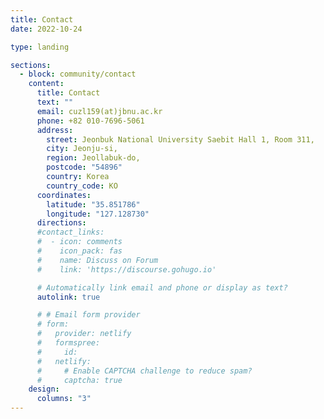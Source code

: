 ```yaml
---
title: Contact
date: 2022-10-24

type: landing

sections:
  - block: community/contact
    content:
      title: Contact
      text: ""
      email: cuzl159(at)jbnu.ac.kr
      phone: +82 010-7696-5061
      address:
        street: Jeonbuk National University Saebit Hall 1, Room 311,
        city: Jeonju-si,
        region: Jeollabuk-do,
        postcode: "54896"
        country: Korea
        country_code: KO
      coordinates:
        latitude: "35.851786"
        longitude: "127.128730"
      directions:
      #contact_links:
      #  - icon: comments
      #    icon_pack: fas
      #    name: Discuss on Forum
      #    link: 'https://discourse.gohugo.io'

      # Automatically link email and phone or display as text?
      autolink: true

      # # Email form provider
      # form:
      #   provider: netlify
      #   formspree:
      #     id:
      #   netlify:
      #     # Enable CAPTCHA challenge to reduce spam?
      #     captcha: true
    design:
      columns: "3"
---
```

